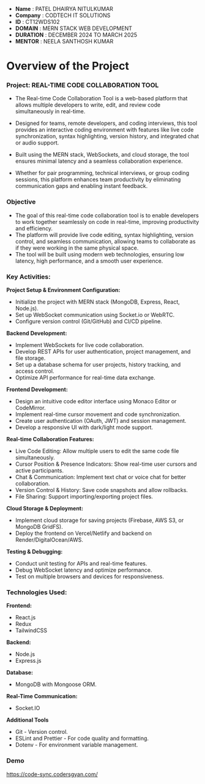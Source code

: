 - **Name** : PATEL DHAIRYA NITULKUMAR
- **Company** : CODTECH IT SOLUTIONS
- **ID** : CT12WDS102
- **DOMAIN** : MERN STACK WEB DEVELOPMENT
- **DURATION** : DECEMBER 2024 TO MARCH 2025
- **MENTOR** : NEELA SANTHOSH KUMAR


# Overview of the Project

### Project: REAL-TIME CODE COLLABORATION TOOL
- The Real-time Code Collaboration Tool is a web-based platform that allows multiple developers to write, edit, and review code simultaneously in real-time.
- Designed for teams, remote developers, and coding interviews, this tool provides an interactive coding environment with features like live code synchronization, syntax highlighting, version history, and integrated chat or audio support.

- Built using the MERN stack, WebSockets, and cloud storage, the tool ensures minimal latency and a seamless collaboration experience.
- Whether for pair programming, technical interviews, or group coding sessions, this platform enhances team productivity by eliminating communication gaps and enabling instant feedback.

### Objective

- The goal of this real-time code collaboration tool is to enable developers to work together seamlessly on code in real-time, improving productivity and efficiency.
- The platform will provide live code editing, syntax highlighting, version control, and seamless communication, allowing teams to collaborate as if they were working in the same physical space.
- The tool will be built using modern web technologies, ensuring low latency, high performance, and a smooth user experience.

### Key Activities:

**Project Setup & Environment Configuration:**
- Initialize the project with MERN stack (MongoDB, Express, React, Node.js).
- Set up WebSocket communication using Socket.io or WebRTC.
- Configure version control (Git/GitHub) and CI/CD pipeline.
  
**Backend Development:**
- Implement WebSockets for live code collaboration.
- Develop REST APIs for user authentication, project management, and file storage.
- Set up a database schema for user projects, history tracking, and access control.
- Optimize API performance for real-time data exchange.

**Frontend Development:**
- Design an intuitive code editor interface using Monaco Editor or CodeMirror.
- Implement real-time cursor movement and code synchronization.
- Create user authentication (OAuth, JWT) and session management.
- Develop a responsive UI with dark/light mode support.
  
**Real-time Collaboration Features:**
- Live Code Editing: Allow multiple users to edit the same code file simultaneously.
- Cursor Position & Presence Indicators: Show real-time user cursors and active participants.
- Chat & Communication: Implement text chat or voice chat for better collaboration.
- Version Control & History: Save code snapshots and allow rollbacks.
- File Sharing: Support importing/exporting project files.

**Cloud Storage & Deployment:**
- Implement cloud storage for saving projects (Firebase, AWS S3, or MongoDB GridFS).
- Deploy the frontend on Vercel/Netlify and backend on Render/DigitalOcean/AWS.

**Testing & Debugging:**
- Conduct unit testing for APIs and real-time features.
- Debug WebSocket latency and optimize performance.
- Test on multiple browsers and devices for responsiveness.

### Technologies Used:

**Frontend:**
- React.js
- Redux
- TailwindCSS
  
**Backend:**
- Node.js
- Express.js
  
**Database:**
- MongoDB with Mongoose ORM.
  
**Real-Time Communication:**
- Socket.IO

**Additional Tools**
- Git - Version control.
- ESLint and Prettier - For code quality and formatting.
- Dotenv - For environment variable management.


### Demo
https://code-sync.codersgyan.com/

